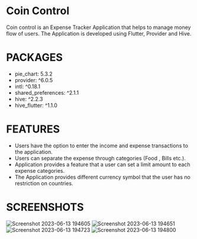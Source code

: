 # Coin Control

Coin control is an Expense Tracker Application that helps to manage money flow of users. The Application is developed using Flutter, Provider and Hive.

# PACKAGES

* pie_chart: 5.3.2
* provider: ^6.0.5
* intl: ^0.18.1
* shared_preferences: ^2.1.1
* hive: ^2.2.3
* hive_flutter: ^1.1.0

# FEATURES


* Users have the option to enter the income and expense transactions to the application.
* Users can separate the expense through categories (Food , Bills etc.).
* Application provides a feature that a user can set a limit amount to each expense categories.
* The Application provides different currency symbol that the user has no restriction on countries.


# SCREENSHOTS


![Screenshot 2023-06-13 194605](https://github.com/Shahabas008/Expense-Tracker/assets/109640095/93966e19-8aa6-4c1f-8736-d1a3bd0af57a)
![Screenshot 2023-06-13 194651](https://github.com/Shahabas008/Expense-Tracker/assets/109640095/e9eb8f64-940d-42dd-ae34-49dd1f7ac962)
![Screenshot 2023-06-13 194723](https://github.com/Shahabas008/Expense-Tracker/assets/109640095/3bb22859-b361-4e1f-9d10-417c81795768)
![Screenshot 2023-06-13 194800](https://github.com/Shahabas008/Expense-Tracker/assets/109640095/ed1cd319-5a49-4335-81ae-932159797d34)
